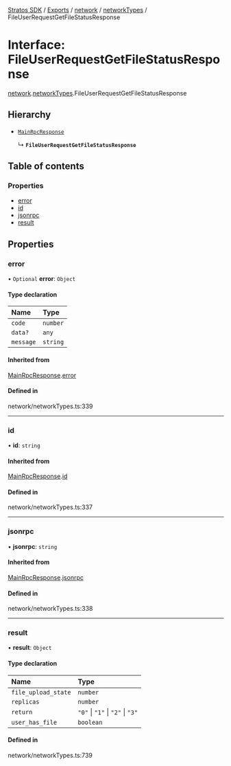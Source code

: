 [Stratos SDK](../README.md) / [Exports](../modules.md) / [network](../modules/network.md) / [networkTypes](../modules/network.networkTypes.md) / FileUserRequestGetFileStatusResponse

# Interface: FileUserRequestGetFileStatusResponse

[network](../modules/network.md).[networkTypes](../modules/network.networkTypes.md).FileUserRequestGetFileStatusResponse

## Hierarchy

- [`MainRpcResponse`](network.networkTypes.MainRpcResponse.md)

  ↳ **`FileUserRequestGetFileStatusResponse`**

## Table of contents

### Properties

- [error](network.networkTypes.FileUserRequestGetFileStatusResponse.md#error)
- [id](network.networkTypes.FileUserRequestGetFileStatusResponse.md#id)
- [jsonrpc](network.networkTypes.FileUserRequestGetFileStatusResponse.md#jsonrpc)
- [result](network.networkTypes.FileUserRequestGetFileStatusResponse.md#result)

## Properties

### error

• `Optional` **error**: `Object`

#### Type declaration

| Name | Type |
| :------ | :------ |
| `code` | `number` |
| `data?` | `any` |
| `message` | `string` |

#### Inherited from

[MainRpcResponse](network.networkTypes.MainRpcResponse.md).[error](network.networkTypes.MainRpcResponse.md#error)

#### Defined in

network/networkTypes.ts:339

___

### id

• **id**: `string`

#### Inherited from

[MainRpcResponse](network.networkTypes.MainRpcResponse.md).[id](network.networkTypes.MainRpcResponse.md#id)

#### Defined in

network/networkTypes.ts:337

___

### jsonrpc

• **jsonrpc**: `string`

#### Inherited from

[MainRpcResponse](network.networkTypes.MainRpcResponse.md).[jsonrpc](network.networkTypes.MainRpcResponse.md#jsonrpc)

#### Defined in

network/networkTypes.ts:338

___

### result

• **result**: `Object`

#### Type declaration

| Name | Type |
| :------ | :------ |
| `file_upload_state` | `number` |
| `replicas` | `number` |
| `return` | ``"0"`` \| ``"1"`` \| ``"2"`` \| ``"3"`` |
| `user_has_file` | `boolean` |

#### Defined in

network/networkTypes.ts:739
